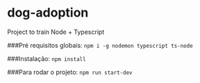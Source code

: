 # dog-adoption
Project to train Node + Typescript

###Pré requisitos globais: 
`npm i -g nodemon typescript ts-node`

###Instalação:
`npm install`

###Para rodar o projeto:
`npm run start-dev`